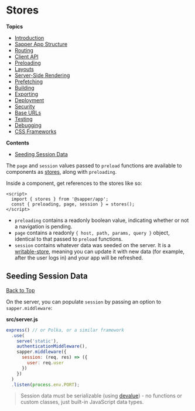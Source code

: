 # Stores

**Topics**
* [Introduction](./readme.md)
* [Sapper App Structure](./01-sapper-app-structure.md)
* [Routing](./02-routing.md)
* [Client API](./03-client-api.md)
* [Preloading](./04-preloading.md)
* [Layouts](./05-layouts.md)
* [Server-Side Rendering](./06-server-side-rendering.md)
* [Prefetching](./08-prefetching.md)
* [Building](./09-building.md)
* [Exporting](./10-exporting.md)
* [Deployment](./11-deployment.md)
* [Security](./12-security.md)
* [Base URLs](./13-base-urls.md)
* [Testing](./14-testing.md)
* [Debugging](./15-debugging.md)
* [CSS Frameworks](./a1-css-frameworks.md)

**Contents**
* [Seeding Session Data](#seeding-session-data)

The `page` and `session` values passed to `preload` functions are available to components as [stores](../tutorial/07-stores.md#writable-stores), along with `preloading`.

Inside a component, get references to the stores like so:

```svelte
<script>
  import { stores } from '@sapper/app';
  const { preloading, page, session } = stores();
</script>
```

* `preloading` contains a readonly boolean value, indicating whether or not a navigation is pending.
* `page` contains a readonly `{ host, path, params, query }` object, identical to that passed to `preload` functions.
* `session` contains whatever data was seeded on the server. It is a [writable-store](../tutorial/07-stores.md#writable-stores), meaning you can update it with new data (for example, after the user logs in) and your app will be refreshed.

## Seeding Session Data
[Back to Top](#stores)

On the server, you can populate `session` by passing an option to `sapper.middleware`:

**src/server.js**
```js
express() // or Polka, or a similar framework
  .use(
    serve('static'),
    authenticationMiddleware(),
    sapper.middleware({
      session: (req, res) => ({
        user: req.user
      })
    })
  )
  .listen(process.env.PORT);
```

> Session data must be serializable (using [devalue](https://github.com/Rich-Harris/devalue)) - no functions or custom classes, just built-in JavaScript data types.